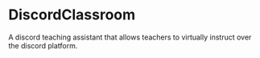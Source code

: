 # DiscordClassroom
A discord teaching assistant that allows teachers to virtually instruct over the discord platform.
